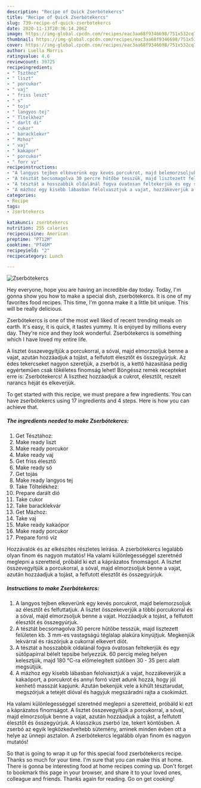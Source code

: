 ```yaml
---
description: "Recipe of Quick Zserbótekercs"
title: "Recipe of Quick Zserbótekercs"
slug: 739-recipe-of-quick-zserbotekercs
date: 2020-11-13T20:36:14.206Z
image: https://img-global.cpcdn.com/recipes/eac3aa68f9346698/751x532cq70/zserbotekercs-recept-foto.jpg
thumbnail: https://img-global.cpcdn.com/recipes/eac3aa68f9346698/751x532cq70/zserbotekercs-recept-foto.jpg
cover: https://img-global.cpcdn.com/recipes/eac3aa68f9346698/751x532cq70/zserbotekercs-recept-foto.jpg
author: Luella Morris
ratingvalue: 4.6
reviewcount: 39725
recipeingredient:
- " Tszthoz"
- " liszt"
- " porcukor"
- " vaj"
- " friss leszt"
- " s"
- " tojs"
- " langyos tej"
- " Tltelkhez"
- " darlt di"
- " cukor"
- " baracklekvr"
- " Mzhoz"
- " vaj"
- " kakapor"
- " porcukor"
- " forr vz"
recipeinstructions:
- "A langyos tejben elkeverünk egy kevés porcukrot, majd belemorzsoljuk az élesztőt és felfuttatjuk. A lisztet összekeverjük a többi porcukorral és a sóval, majd elmorzsoljuk benne a vajat. Hozzáadjuk a tojást, a felfutott élesztőt és összegyúrjuk."
- "A tésztát becsomagolva 30 percre hűtőbe tesszük, majd lisztezett felületen kb. 3 mm-es vastagságú téglalap alakúra kinyújtjuk. Megkenjük lekvárral és rászórjuk a cukorral elkevert diót."
- "A tésztát a hosszabbik oldalánál fogva óvatosan feltekerjük és egy sütőpapírral bélelt tepsibe helyezzük. 60 percig meleg helyen kelesztjük, majd 180 °C-ra előmelegített sütőben 30 - 35 perc alatt megsütjük."
- "A mázhoz egy kisebb lábasban felolvasztjuk a vajat, hozzákeverjük a kakaóport, a porcukrot és annyi forró vizet adunk hozzá, hogy jól kenhető masszát kapjunk. Azután bekenjük vele a kihűlt tésztarudat, megszórjuk a tetejét dióval és hagyjuk megszáradni rajta a csokimázt."
categories:
- Recipe
tags:
- zserbtekercs

katakunci: zserbtekercs 
nutrition: 255 calories
recipecuisine: American
preptime: "PT12M"
cooktime: "PT46M"
recipeyield: "2"
recipecategory: Lunch

---
```



![Zserbótekercs](https://img-global.cpcdn.com/recipes/eac3aa68f9346698/751x532cq70/zserbotekercs-recept-foto.jpg)

Hey everyone, hope you are having an incredible day today. Today, I'm gonna show you how to make a special dish, zserbótekercs. It is one of my favorites food recipes. This time, I'm gonna make it a little bit unique. This will be really delicious.

Zserbótekercs is one of the most well liked of recent trending meals on earth. It's easy, it is quick, it tastes yummy. It is enjoyed by millions every day. They're nice and they look wonderful. Zserbótekercs is something which I have loved my entire life.

A lisztet összevegyítjük a porcukorral, a sóval, majd elmorzsoljuk benne a vajat, azután hozzáadjuk a tojást, a felfutott élesztőt és összegyúrjuk. Az édes tekercseket nagyon szeretjük, a zserbót is, a kettő házasítása pedig egyérteműen csak tökéletes finomság lehet! Böngéssz remek recepteket erre is: Zserbótekercs! A liszthez hozzáadjuk a cukrot, élesztőt, reszelt narancs héját és elkeverjük.


To get started with this recipe, we must prepare a few ingredients. You can have zserbótekercs using 17 ingredients and 4 steps. Here is how you can achieve that.

<!--inarticleads1-->

##### The ingredients needed to make Zserbótekercs:

1. Get  Tésztához:
1. Make ready  liszt
1. Make ready  porcukor
1. Make ready  vaj
1. Get  friss élesztő
1. Make ready  só
1. Get  tojás
1. Make ready  langyos tej
1. Take  Töltelékhez:
1. Prepare  darált dió
1. Take  cukor
1. Take  baracklekvár
1. Get  Mázhoz:
1. Take  vaj
1. Make ready  kakaópor
1. Make ready  porcukor
1. Prepare  forró víz


Hozzávalók és az elkészítés részletes leírása. A zserbótekercs legalább olyan finom és nagyon mutatós! Ha valami különlegességgel szeretnéd meglepni a szeretteid, próbáld ki ezt a káprázatos finomságot. A lisztet összevegyítjük a porcukorral, a sóval, majd elmorzsoljuk benne a vajat, azután hozzáadjuk a tojást, a felfutott élesztőt és összegyúrjuk. 

<!--inarticleads2-->

##### Instructions to make Zserbótekercs:

1. A langyos tejben elkeverünk egy kevés porcukrot, majd belemorzsoljuk az élesztőt és felfuttatjuk. A lisztet összekeverjük a többi porcukorral és a sóval, majd elmorzsoljuk benne a vajat. Hozzáadjuk a tojást, a felfutott élesztőt és összegyúrjuk.
1. A tésztát becsomagolva 30 percre hűtőbe tesszük, majd lisztezett felületen kb. 3 mm-es vastagságú téglalap alakúra kinyújtjuk. Megkenjük lekvárral és rászórjuk a cukorral elkevert diót.
1. A tésztát a hosszabbik oldalánál fogva óvatosan feltekerjük és egy sütőpapírral bélelt tepsibe helyezzük. 60 percig meleg helyen kelesztjük, majd 180 °C-ra előmelegített sütőben 30 - 35 perc alatt megsütjük.
1. A mázhoz egy kisebb lábasban felolvasztjuk a vajat, hozzákeverjük a kakaóport, a porcukrot és annyi forró vizet adunk hozzá, hogy jól kenhető masszát kapjunk. Azután bekenjük vele a kihűlt tésztarudat, megszórjuk a tetejét dióval és hagyjuk megszáradni rajta a csokimázt.


Ha valami különlegességgel szeretnéd meglepni a szeretteid, próbáld ki ezt a káprázatos finomságot. A lisztet összevegyítjük a porcukorral, a sóval, majd elmorzsoljuk benne a vajat, azután hozzáadjuk a tojást, a felfutott élesztőt és összegyúrjuk. A klasszikus zserbó íze, tekert köntösben. A zserbó az egyik legközkedveltebb sütemény, aminek minden évben ott a helye az ünnepi asztalon. A zserbótekercs legalább olyan finom és nagyon mutatós! 

So that is going to wrap it up for this special food zserbótekercs recipe. Thanks so much for your time. I'm sure that you can make this at home. There is gonna be interesting food at home recipes coming up. Don't forget to bookmark this page in your browser, and share it to your loved ones, colleague and friends. Thanks again for reading. Go on get cooking!
